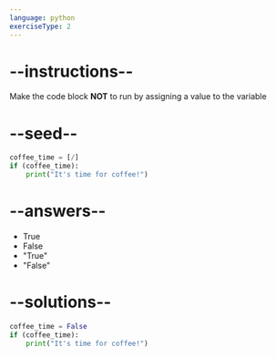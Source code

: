 ```yaml
---
language: python
exerciseType: 2
---
```


# --instructions--

Make the code block **NOT** to run by assigning a value to the variable

# --seed--

```python
coffee_time = [/]
if (coffee_time):
    print("It's time for coffee!")
```

# --answers--

- True
- False
- "True"
- "False"

# --solutions--

```python
coffee_time = False
if (coffee_time):
    print("It's time for coffee!")
```
